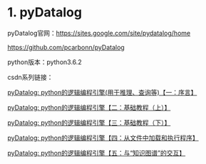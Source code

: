 # 1. pyDatalog





pyDatalog官网：https://sites.google.com/site/pydatalog/home

https://github.com/pcarbonn/pyDatalog

python版本：python3.6.2



csdn系列链接：

[pyDatalog: python的逻辑编程引擎(用于推理、查询等)【一：序言】](https://blog.csdn.net/blmoistawinde/article/details/80864711)

[pyDatalog: python的逻辑编程引擎【二：基础教程（上）】](https://blog.csdn.net/blmoistawinde/article/details/80866646)

[pyDatalog: python的逻辑编程引擎【三：基础教程（下）】](https://blog.csdn.net/blmoistawinde/article/details/80872078)

[pyDatalog: python的逻辑编程引擎【四：从文件中加载和执行程序】](https://blog.csdn.net/blmoistawinde/article/details/80879792)

[pyDatalog: python的逻辑编程引擎【五：与“知识图谱”的交互】](https://blog.csdn.net/blmoistawinde/article/details/80880507)




